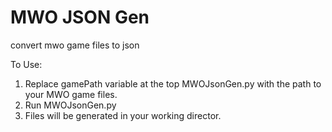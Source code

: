 # MWO JSON Gen
 convert mwo game files to json

To Use:
1. Replace gamePath variable at the top MWOJsonGen.py with the path to your MWO game files.
2. Run MWOJsonGen.py
3. Files will be generated in your working director.
